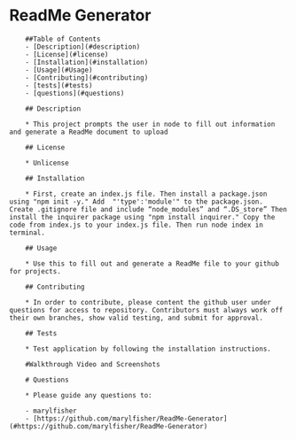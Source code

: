 # ReadMe Generator

        ##Table of Contents
        - [Description](#description)
        - [License](#license)
        - [Installation](#installation)
        - [Usage](#Usage)
        - [Contributing](#contributing)
        - [tests](#tests)
        - [questions](#questions)

        ## Description 

        * This project prompts the user in node to fill out information and generate a ReadMe document to upload

        ## License

        * Unlicense

        ## Installation 

        * First, create an index.js file. Then install a package.json using "npm init -y." Add  "'type':'module'" to the package.json. Create .gitignore file and include “node_modules” and “.DS_store” Then install the inquirer package using "npm install inquirer." Copy the code from index.js to your index.js file. Then run node index in terminal.

        ## Usage 

        * Use this to fill out and generate a ReadMe file to your github for projects.

        ## Contributing

        * In order to contribute, please content the github user under questions for access to repository. Contributors must always work off their own branches, show valid testing, and submit for approval.

        ## Tests

        * Test application by following the installation instructions.

        #Walkthrough Video and Screenshots

        # Questions

        * Please guide any questions to:

        - marylfisher
        - [https://github.com/marylfisher/ReadMe-Generator](#https://github.com/marylfisher/ReadMe-Generator)

    